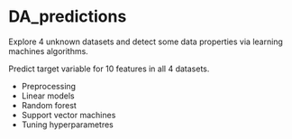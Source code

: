 # DA_predictions

Explore 4 unknown datasets and detect some data properties via learning machines algorithms. 

Predict target variable for 10 features in all 4 datasets.

* Preprocessing
* Linear models
* Random forest
* Support vector machines
* Tuning hyperparametres
